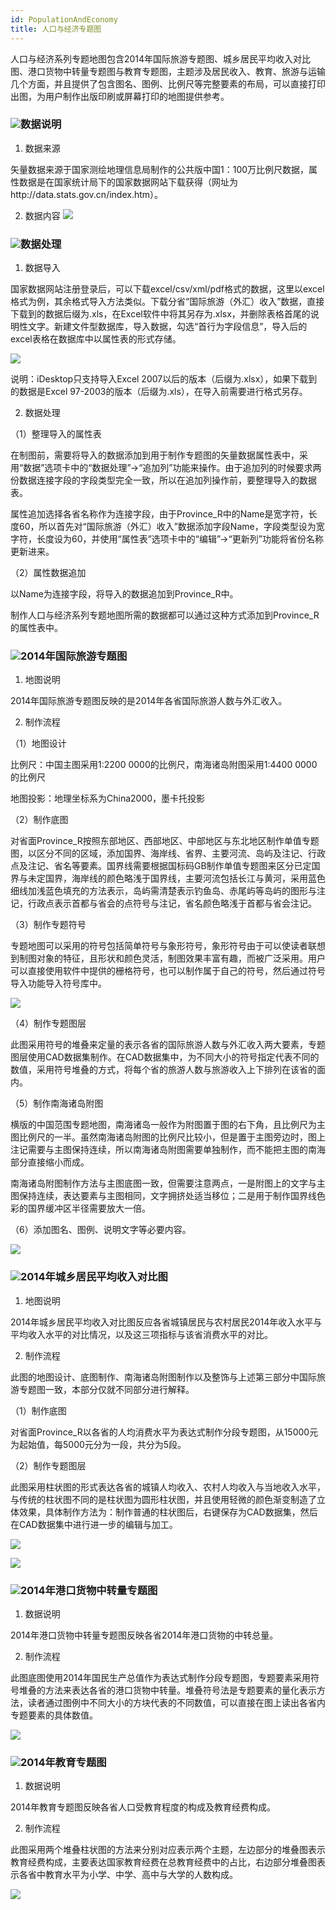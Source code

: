 ```yaml
---
id: PopulationAndEconomy
title: 人口与经济专题图
---
```

人口与经济系列专题地图包含2014年国际旅游专题图、城乡居民平均收入对比图、港口货物中转量专题图与教育专题图，主题涉及居民收入、教育、旅游与运输几个方面，并且提供了包含图名、图例、比例尺等完整要素的布局，可以直接打印出图，为用户制作出版印刷或屏幕打印的地图提供参考。

###  ![](../../img/read.gif)数据说明

  1. 数据来源

矢量数据来源于国家测绘地理信息局制作的公共版中国1：100万比例尺数据，属性数据是在国家统计局下的国家数据网站下载获得（网址为http://data.stats.gov.cn/index.htm）。

  2. 数据内容
![](img/PopulationAndEconomydata.png)     

###  ![](../../img/read.gif)数据处理

  1. 数据导入

国家数据网站注册登录后，可以下载excel/csv/xml/pdf格式的数据，这里以excel格式为例，其余格式导入方法类似。下载分省“国际旅游（外汇）收入”数据，直接下载到的数据后缀为.xls，在Excel软件中将其另存为.xlsx，并删除表格首尾的说明性文字。新建文件型数据库，导入数据，勾选“首行为字段信息”，导入后的excel表格在数据库中以属性表的形式存储。

![](img/Import.png)  

  
说明：iDesktop只支持导入Excel 2007以后的版本（后缀为.xlsx），如果下载到的数据是Excel
97-2003的版本（后缀为.xls），在导入前需要进行格式另存。

  2. 数据处理

（1）整理导入的属性表

在制图前，需要将导入的数据添加到用于制作专题图的矢量数据属性表中，采用“数据”选项卡中的“数据处理”→“追加列”功能来操作。由于追加列的时候要求两份数据连接字段的字段类型完全一致，所以在追加列操作前，要整理导入的数据表。

属性追加选择各省名称作为连接字段，由于Province_R中的Name是宽字符，长度60，所以首先对“国际旅游（外汇）收入”数据添加字段Name，字段类型设为宽字符，长度设为60，并使用“属性表”选项卡中的“编辑”→“更新列”功能将省份名称更新进来。

（2）属性数据追加

以Name为连接字段，将导入的数据追加到Province_R中。

制作人口与经济系列专题地图所需的数据都可以通过这种方式添加到Province_R的属性表中。

###  ![](../../img/read.gif)2014年国际旅游专题图

  1. 地图说明

2014年国际旅游专题图反映的是2014年各省国际旅游人数与外汇收入。

  2. 制作流程

（1）地图设计

比例尺：中国主图采用1:2200 0000的比例尺，南海诸岛附图采用1:4400 0000的比例尺

地图投影：地理坐标系为China2000，墨卡托投影

（2）制作底图

对省面Province_R按照东部地区、西部地区、中部地区与东北地区制作单值专题图，以区分不同的区域，添加国界、海岸线、省界、主要河流、岛屿及注记、行政点及注记、省名等要素。国界线需要根据国标码GB制作单值专题图来区分已定国界与未定国界，海岸线的颜色略浅于国界线，主要河流包括长江与黄河，采用蓝色细线加浅蓝色填充的方法表示，岛屿需清楚表示钓鱼岛、赤尾屿等岛屿的图形与注记，行政点表示首都与省会的点符号与注记，省名颜色略浅于首都与省会注记。

（3）制作专题符号

专题地图可以采用的符号包括简单符号与象形符号，象形符号由于可以使读者联想到制图对象的特征，且形状和颜色灵活，制图效果丰富有趣，而被广泛采用。用户可以直接使用软件中提供的栅格符号，也可以制作属于自己的符号，然后通过符号导入功能导入符号库中。

![](img/Symbol.png)  

  
（4）制作专题图层

此图采用符号的堆叠来定量的表示各省的国际旅游人数与外汇收入两大要素，专题图层使用CAD数据集制作。在CAD数据集中，为不同大小的符号指定代表不同的数值，采用符号堆叠的方式，将每个省的旅游人数与旅游收入上下排列在该省的面内。

（5）制作南海诸岛附图

横版的中国范围专题地图，南海诸岛一般作为附图置于图的右下角，且比例尺为主图比例尺的一半。虽然南海诸岛附图的比例尺比较小，但是置于主图旁边时，图上注记需要与主图保持连续，所以南海诸岛附图需要单独制作，而不能把主图的南海部分直接缩小而成。

南海诸岛附图制作方法与主图底图一致，但需要注意两点，一是附图上的文字与主图保持连续，表达要素与主图相同，文字拥挤处适当移位；二是用于制作国界线色彩的国界缓冲区半径需要放大一倍。

（6）添加图名、图例、说明文字等必要内容。

![](img/Tourism.png)  


###  ![](../../img/read.gif)2014年城乡居民平均收入对比图

  1. 地图说明

2014年城乡居民平均收入对比图反应各省城镇居民与农村居民2014年收入水平与平均收入水平的对比情况，以及这三项指标与该省消费水平的对比。

  2. 制作流程

此图的地图设计、底图制作、南海诸岛附图制作以及整饰与上述第三部分中国际旅游专题图一致，本部分仅就不同部分进行解释。

（1）制作底图

对省面Province_R以各省的人均消费水平为表达式制作分段专题图，从15000元为起始值，每5000元分为一段，共分为5段。

（2）制作专题图层

此图采用柱状图的形式表达各省的城镇人均收入、农村人均收入与当地收入水平，与传统的柱状图不同的是柱状图为圆形柱状图，并且使用轻微的颜色渐变制造了立体效果，具体制作方法为：制作普通的柱状图后，右键保存为CAD数据集，然后在CAD数据集中进行进一步的编辑与加工。

![](img/BarChart.png)  

![](img/Income.png)  
 

###  ![](../../img/read.gif)2014年港口货物中转量专题图

  1. 数据说明

2014年港口货物中转量专题图反映各省2014年港口货物的中转总量。

  2. 制作流程

此图底图使用2014年国民生产总值作为表达式制作分段专题图，专题要素采用符号堆叠的方法来表达各省的港口货物中转量。堆叠符号法是专题要素的量化表示方法，读者通过图例中不同大小的方块代表的不同数值，可以直接在图上读出各省内专题要素的具体数值。

![](img/Cargo.png)  


###  ![](../../img/read.gif)2014年教育专题图

  1. 数据说明

2014年教育专题图反映各省人口受教育程度的构成及教育经费构成。

  2. 制作流程

此图采用两个堆叠柱状图的方法来分别对应表示两个主题，左边部分的堆叠图表示教育经费构成，主要表达国家教育经费在总教育经费中的占比，右边部分堆叠图表示各省中教育水平为小学、中学、高中与大学的人数构成。

![](img/Education.png)  

